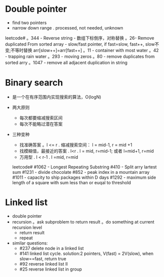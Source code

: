# Double pointer 
  - find two pointers
  - narrow down range
  . processed, not needed, unknown
  
  leetcode#
  。344 - Reverse string - 数组下标倒序，对称替换
  。26- Remove duplicated From sorted array - slow/fast pointer, if fast=slow, fast++, slow不变;不等时替换 arr[slow++]=arr[fast++]
  。11 - container with most water
  。42 - trapping rain water
  。293 - moving zeros
  。80 - remove duplicates from sorted arry
  。1047 - remove all adjacent duplication in string
  
# Binary search
  - 是一个在有序范围内实现搜索的算法，O(logN)
  - 两大原则
    - 每次都要缩减搜索区间
    - 每次不能略过潜在答案
  - 三种变种
    - 找准确答案
      。l <= r
      . 缩减搜索空间： l = mid-1, r = mid +1
    - 找模糊值，最接近的答案
      . l<r
      . l = mid, r=mid-1; 或者 l=mid+1, r=mid
    - 万用型
      . l < r-1
      . l =mid, r=mid
    
    leetcode#
    #1062 - Longest Repeating Substring
    #410 - Split arry lartest sum
    #1231 - divide chocolate
    #852 - peak index in a mountain array
    #1011 - capacity to ship packages within D days
    #1292 - maximum side length of a square with sum less than or euqal to threshold

 # Linked list
   - double pointer
   - recursion
      。ask subproblem to return result
      。do something at current recursion level
        - return result
        - repeat
   - similar questions:
      - #237 delete node in a linked list
      - #141 linked list cycle. solution:2 pointers, V(fast) = 2V(slow), when slow==fast, return true
      - #92 reverse linked list II
      - #25 reverse linked list in group 
